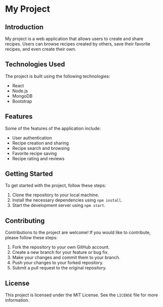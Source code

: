 # My Project

## Introduction

My project is a web application that allows users to create and share recipes. Users can browse recipes created by others, save their favorite recipes, and even create their own.

## Technologies Used

The project is built using the following technologies:

- React
- Node.js
- MongoDB
- Bootstrap

## Features

Some of the features of the application include:

- User authentication
- Recipe creation and sharing
- Recipe search and browsing
- Favorite recipe saving
- Recipe rating and reviews

## Getting Started

To get started with the project, follow these steps:

1. Clone the repository to your local machine.
2. Install the necessary dependencies using `npm install`.
3. Start the development server using `npm start`.

## Contributing

Contributions to the project are welcome! If you would like to contribute, please follow these steps:

1. Fork the repository to your own GitHub account.
2. Create a new branch for your feature or bug fix.
3. Make your changes and commit them to your branch.
4. Push your changes to your forked repository.
5. Submit a pull request to the original repository.

## License

This project is licensed under the MIT License. See the `LICENSE` file for more information.

